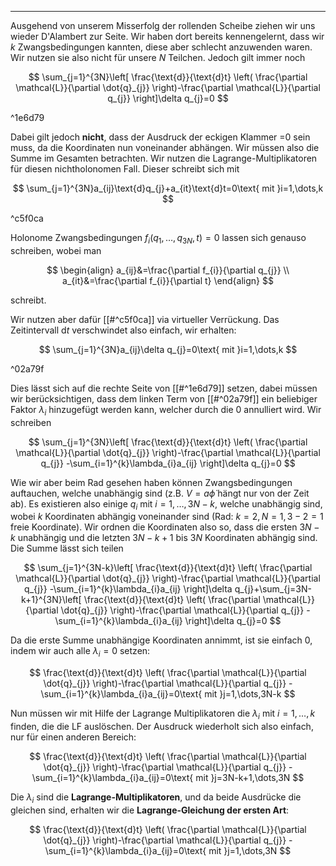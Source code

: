 ***

Ausgehend von unserem Misserfolg der rollenden Scheibe ziehen wir uns wieder D'Alambert zur Seite. Wir haben dort bereits kennengelernt, dass wir $k$ Zwangsbedingungen kannten, diese aber schlecht anzuwenden waren. Wir nutzen sie also nicht für unsere $N$ Teilchen. Jedoch gilt immer noch

$$
\sum_{j=1}^{3N}\left[ \frac{\text{d}}{\text{d}t} \left( \frac{\partial \mathcal{L}}{\partial \dot{q}_{j}}  \right)-\frac{\partial \mathcal{L}}{\partial q_{j}}  \right]\delta q_{j}=0
$$

^1e6d79

Dabei gilt jedoch **nicht**, dass der Ausdruck der eckigen Klammer =0 sein muss, da die Koordinaten nun voneinander abhängen. Wir müssen also die Summe im Gesamten betrachten. Wir nutzen die Lagrange-Multiplikatoren für diesen nichtholonomen Fall. Dieser schreibt sich mit

$$
\sum_{j=1}^{3N}a_{ij}\text{d}q_{j}+a_{it}\text{d}t=0\text{ mit }i=1,\dots,k
$$

^c5f0ca

Holonome Zwangsbedingungen $f_{i}(q_{1},\dots,q_{3N},t)=0$ lassen sich genauso schreiben, wobei man

$$
\begin{align}
a_{ij}&=\frac{\partial f_{i}}{\partial q_{j}} \\
a_{it}&=\frac{\partial f_{i}}{\partial t}  
\end{align}
$$

schreibt.

Wir nutzen aber dafür [[#^c5f0ca]] via virtueller Verrückung. Das Zeitintervall $\text{d}t$ verschwindet also einfach, wir erhalten:

$$
\sum_{j=1}^{3N}a_{ij}\delta q_{j}=0\text{ mit }i=1,\dots,k
$$

^02a79f

Dies lässt sich auf die rechte Seite von [[#^1e6d79]] setzen, dabei müssen wir berücksichtigen, dass dem linken Term von [[#^02a79f]] ein beliebiger Faktor $\lambda_{i}$ hinzugefügt werden kann, welcher durch die 0 annulliert wird. Wir schreiben

$$
\sum_{j=1}^{3N}\left[ \frac{\text{d}}{\text{d}t} \left( \frac{\partial \mathcal{L}}{\partial \dot{q}_{j}}  \right)-\frac{\partial \mathcal{L}}{\partial q_{j}} -\sum_{i=1}^{k}\lambda_{i}a_{ij} \right]\delta q_{j}=0
$$

Wie wir aber beim Rad gesehen haben können Zwangsbedingungen auftauchen, welche unabhängig sind (z.B. $V=a\dot{\phi}$ hängt nur von der Zeit ab). Es existieren also einige $q_{i}$ mit $i=1,\dots,3N-k$, welche unabhängig sind, wobei $k$ Koordinaten abhängig voneinander sind (Rad: $k=2, N=1,3-2=1$ freie Koordinate). Wir ordnen die Koordinaten also so, dass die ersten $3N-k$ unabhängig und die letzten $3N-k+1$ bis $3N$ Koordinaten abhängig sind. Die Summe lässt sich teilen

$$
\sum_{j=1}^{3N-k}\left[ \frac{\text{d}}{\text{d}t} \left( \frac{\partial \mathcal{L}}{\partial \dot{q}_{j}}  \right)-\frac{\partial \mathcal{L}}{\partial q_{j}} -\sum_{i=1}^{k}\lambda_{i}a_{ij} \right]\delta q_{j}+\sum_{j=3N-k+1}^{3N}\left[ \frac{\text{d}}{\text{d}t} \left( \frac{\partial \mathcal{L}}{\partial \dot{q}_{j}}  \right)-\frac{\partial \mathcal{L}}{\partial q_{j}} -\sum_{i=1}^{k}\lambda_{i}a_{ij} \right]\delta q_{j}=0
$$

Da die erste Summe unabhängige Koordinaten annimmt, ist sie einfach $0$, indem wir auch alle $\lambda_{i}=0$ setzen:

$$
\frac{\text{d}}{\text{d}t} \left( \frac{\partial \mathcal{L}}{\partial \dot{q}_{j}}  \right)-\frac{\partial \mathcal{L}}{\partial q_{j}} -\sum_{i=1}^{k}\lambda_{i}a_{ij}=0\text{ mit }j=1,\dots,3N-k
$$

Nun müssen wir mit Hilfe der Lagrange Multiplikatoren die $\lambda_{i}$ mit $i=1,\dots,k$ finden, die die LF auslöschen. Der Ausdruck wiederholt sich also einfach, nur für einen anderen Bereich:

$$
\frac{\text{d}}{\text{d}t} \left( \frac{\partial \mathcal{L}}{\partial \dot{q}_{j}}  \right)-\frac{\partial \mathcal{L}}{\partial q_{j}} -\sum_{i=1}^{k}\lambda_{i}a_{ij}=0\text{ mit }j=3N-k+1,\dots,3N
$$

Die $\lambda_{i}$ sind die **Lagrange-Multiplikatoren**, und da beide Ausdrücke die gleichen sind, erhalten wir die **Lagrange-Gleichung der ersten Art**:

$$
\frac{\text{d}}{\text{d}t} \left( \frac{\partial \mathcal{L}}{\partial \dot{q}_{j}}  \right)-\frac{\partial \mathcal{L}}{\partial q_{j}} -\sum_{i=1}^{k}\lambda_{i}a_{ij}=0\text{ mit }j=1,\dots,3N
$$


